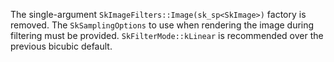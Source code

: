 The single-argument `SkImageFilters::Image(sk_sp<SkImage>)` factory is removed. The `SkSamplingOptions` to use when rendering the image during filtering must be provided. `SkFilterMode::kLinear` is recommended over the previous bicubic default.
